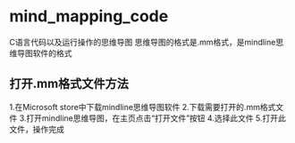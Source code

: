 # mind_mapping_code
C语言代码以及运行操作的思维导图
思维导图的格式是.mm格式，是mindline思维导图软件的格式
## 打开.mm格式文件方法
1.在Microsoft store中下载mindline思维导图软件
2.下载需要打开的.mm格式文件
3.打开mindline思维导图，在主页点击“打开文件”按钮
4.选择此文件
5.打开此文件，操作完成
